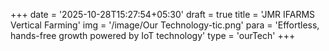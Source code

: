 +++
date = '2025-10-28T15:27:54+05:30'
draft = true
title = 'JMR IFARMS Vertical Farming'
img = '/image/Our Technology-tic.png'
para = 'Effortless, hands-free growth powered by IoT technology'
type = 'ourTech'
+++